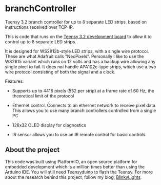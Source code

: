 branchController
================

Teensy 3.2 branch controller for up to 8 separate LED strips, based on instructions received over TCP-IP.

This is code that runs on the [Teensy 3.2 development board](https://www.pjrc.com/store/teensy32.html) to allow it to control up to 8 separate LED strips.

It is designed for WS2812b-style LED strips, with a single wire protocol. These are what Adafruit calls "NeoPixels". Personally I like to use the WS2815 variant which runs on 12 volts and has a backup wire allowing any single pixel to fail. It does *not* handle APA102c-type strips, which use a two wire protocol consisting of both the signal and a clock.

Features:

* Supports up to 4416 pixels (552 per strip) at a frame rate of 60 Hz, the theoretical limit of the protocol

* Ethernet control. Connects to an ethernet network to receive pixel data. This allows you to use many branch controllers controlled from a single PC

* 128x32 OLED display for diagnostics

* IR sensor allows you to use an IR remote control for basic controls

About the project
-----------------

This code was built using PlatformIO, an open source platform for embedded development which is a million times better than using the Arduino IDE. You will still need Teensyduino to flash the Teensy. For more about the research behind this project, follow my blog, [BlinkyLights](https://blinkylights.blog/).